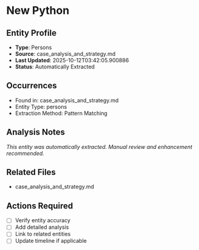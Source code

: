 # New Python

## Entity Profile
- **Type**: Persons
- **Source**: case_analysis_and_strategy.md
- **Last Updated**: 2025-10-12T03:42:05.900886
- **Status**: Automatically Extracted

## Occurrences
- Found in: case_analysis_and_strategy.md
- Entity Type: persons
- Extraction Method: Pattern Matching

## Analysis Notes
*This entity was automatically extracted. Manual review and enhancement recommended.*

## Related Files
- case_analysis_and_strategy.md

## Actions Required
- [ ] Verify entity accuracy
- [ ] Add detailed analysis
- [ ] Link to related entities
- [ ] Update timeline if applicable
